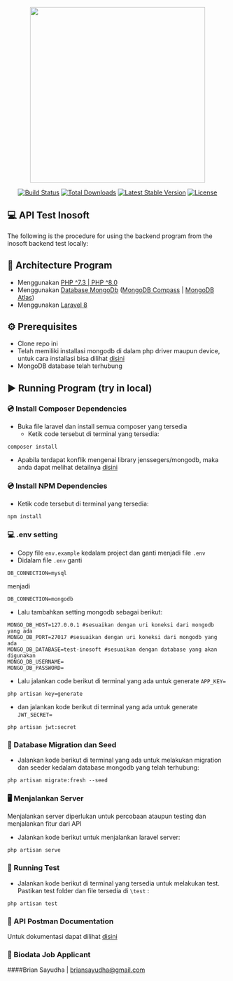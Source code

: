 <p align="center"><a href="https://laravel.com" target="_blank"><img src="https://raw.githubusercontent.com/laravel/art/master/logo-lockup/5%20SVG/2%20CMYK/1%20Full%20Color/laravel-logolockup-cmyk-red.svg" width="400"></a></p>

<p align="center">
<a href="https://travis-ci.org/laravel/framework"><img src="https://travis-ci.org/laravel/framework.svg" alt="Build Status"></a>
<a href="https://packagist.org/packages/laravel/framework"><img src="https://img.shields.io/packagist/dt/laravel/framework" alt="Total Downloads"></a>
<a href="https://packagist.org/packages/laravel/framework"><img src="https://img.shields.io/packagist/v/laravel/framework" alt="Latest Stable Version"></a>
<a href="https://packagist.org/packages/laravel/framework"><img src="https://img.shields.io/packagist/l/laravel/framework" alt="License"></a>
</p>

## :computer: API Test Inosoft 

The following is the procedure for using the backend program from the inosoft backend test locally:

##	:link: Architecture Program

- Menggunakan [PHP ^7.3 | PHP ^8.0](https://www.php.net/)
- Menggunakan [Database MongoDb](https://www.mongodb.com/compatibility/mongodb-laravel-intergration) ([MongoDB Compass](https://www.mongodb.com/try/download/community) | [MongoDB Atlas](https://www.mongodb.com/atlas))
- Menggunakan [Laravel 8](https://laravel.com/docs/8.x)

## :gear: Prerequisites
- Clone repo ini
- Telah memiliki installasi mongodb di dalam php driver maupun device, untuk cara installasi bisa dilihat [disini](https://www.php.net/manual/en/mongodb.installation.php)
- MongoDB database telah terhubung


## :arrow_forward: Running Program (try in local)
### :cd: Install Composer Dependencies
- Buka file laravel dan install semua composer yang tersedia 
  - Ketik code tersebut di terminal yang tersedia:
```text
composer install
```
  - Apabila terdapat konflik mengenai library jenssegers/mongodb, maka anda dapat melihat detailnya [disini](https://github.com/jenssegers/laravel-mongodb)


### :cd: Install NPM Dependencies
- Ketik code tersebut di terminal yang tersedia:
```text
npm install
```

### :computer: .env setting
- Copy file `env.example` kedalam project dan ganti menjadi file `.env`
- Didalam file `.env` ganti 
```dotenv
DB_CONNECTION=mysql
```
menjadi 
```dotenv
DB_CONNECTION=mongodb
``` 
- Lalu tambahkan setting mongodb sebagai berikut:
```dotenv
MONGO_DB_HOST=127.0.0.1 #sesuaikan dengan uri koneksi dari mongodb yang ada
MONGO_DB_PORT=27017 #sesuaikan dengan uri koneksi dari mongodb yang ada
MONGO_DB_DATABASE=test-inosoft #sesuaikan dengan database yang akan digunakan
MONGO_DB_USERNAME=
MONGO_DB_PASSWORD=
```
- Lalu jalankan code berikut di terminal yang ada untuk generate `APP_KEY=`
```text
php artisan key=generate
```
- dan jalankan kode berikut di terminal yang ada untuk generate `JWT_SECRET=`
```text
php artisan jwt:secret
```


### :bookmark_tabs: Database Migration dan Seed
- Jalankan kode berikut di terminal yang ada untuk melakukan migration dan seeder kedalam database mongodb yang telah terhubung:
```text
php artisan migrate:fresh --seed
```


### :desktop_computer: Menjalankan Server
Menjalankan server diperlukan untuk percobaan ataupun testing dan menjalankan fitur dari API

- Jalankan kode berikut untuk menjalankan laravel server:
```text
php artisan serve
```

### :test_tube: Running Test
- Jalankan kode berikut di terminal yang tersedia untuk melakukan test. Pastikan test folder dan file tersedia di `\test` :
```text
php artisan test
```


### :open_book: API Postman Documentation
Untuk dokumentasi dapat dilihat [disini](https://documenter.getpostman.com/view/10737931/2s8YstTD4T)


### :adult: Biodata Job Applicant
####Brian Sayudha | briansayudha@gmail.com

